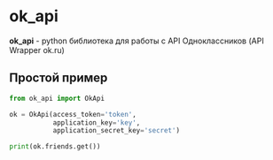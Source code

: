 # ok_api
**ok_api** - python библиотека для работы с API Одноклассников (API Wrapper ok.ru)

## Простой пример

```python
from ok_api import OkApi

ok = OkApi(access_token='token', 
           application_key='key', 
           application_secret_key='secret')

print(ok.friends.get())
```
